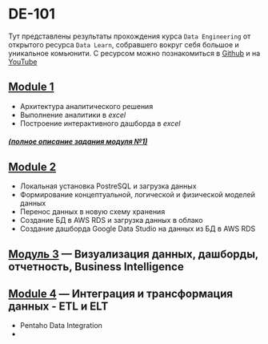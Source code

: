 # DE-101
Тут представлены результаты прохождения курса ```Data Engineering``` от открытого ресурса ```Data Learn```, собравшего вокруг себя большое и уникальное комьюнити. С ресурсом можно познакомиться в [Github](https://github.com/ReIZzz/data-engineering) и на [YouTube](https://www.youtube.com/channel/UCWki7GBUE5lDMJCbn4e1XMg)

## [Module 1](https://github.com/ReIZzz/DE-101/blob/main/Module%201/readme.md)
- Архитектура аналитического решения
- Выполнение аналитики в _excel_
- Построение интерактивного дашборда в _excel_
##### [(полное описание задания модуля №1)](https://github.com/Data-Learn/data-engineering/blob/master/DE-101%20Modules/Module01/DE%20-%20101%20Lab%201.1/readme.md)

## [Module 2](https://github.com/ReIZzz/DE-101/blob/main/Module%202/ReadMe.md)
- Локальная установка PostreSQL и загрузка данных
- Формирование концептуальной, логической и физической моделей данных 
- Перенос данных в новую схему хранения
- Создание БД в AWS RDS и загрузка данных в облако
- Создание дашборда Google Data Studio на данных из БД в AWS RDS

## [Модуль 3](https://github.com/ReIZzz/DE-101/blob/main/Module%203/Readme.md) — Визуализация данных, дашборды, отчетность, Business Intelligence



## [Module 4](https://github.com/ReIZzz/DE-101/blob/main/Module_4/Readme.md) — Интеграция и трансформация данных - ETL и ELT
- Pentaho Data Integration
- 
